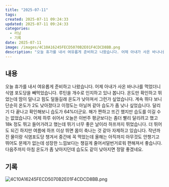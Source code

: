 ```yaml
---
title: "2025-07-11"
tags:
created: 2025-07-11 09:24:33
updated: 2025-07-11 09:24:33
categories:
  - 러닝
  - 기록
date: 2025-07-11
image: /images/4C10A16245FECD5070B2E01F4CDCD8BB.png
description: "오늘 휴가를 내서 여유롭게 준비하고 나왔습니다. 어제 아내가 사온 바나나를 먹었더니 식염 포도당을 빼먹었습니다. 루틴을 개수로 인지하고 있나 봅니다. 온도만 확인하고 뛰었는데 땀이 덜나고 힘도 덜들길래 온도가 낮아져서 그런가 싶었습니다. 계속 뛰다 보니 단순히 온도가 2도 낮아졌다고 이"
---
```


## 내용

오늘 휴가를 내서 여유롭게 준비하고 나왔습니다. 어제 아내가 사온 바나나를 먹었더니 식염 포도당을 빼먹었습니다. 루틴을 개수로 인지하고 있나 봅니다.
온도만 확인하고 뛰었는데 땀이 덜나고 힘도 덜들길래 온도가 낮아져서 그런가 싶었습니다. 계속 뛰다 보니 단순히 온도가 2도 낮아졌다고 이정도는 아닐꺼 같아 습도가 좀 낮나 싶었습니다. 달리기 다 끝나고 확인해보니 습도가 64%더군요. 해가 짠하고 뜨긴 했지만 습도를 이길 수는 없었습니다.
어제 하루 쉬어서 오늘은 이번주 평균보다는 좀더 빨리 달리려고 했고 18k 정도 뛰고 들어가려고 했는데 뛰기 너무 좋은 날이라 하프까지 뛰었습니다. 더 뛰어도 되긴 하지만 여름에 하프 이상 뛰면 몸이 축나는 것 같아 자제하고 있습니다. 
작년까진 물이랑 식염포도당 챙겨서 중간에 꼭 먹었는데 올해는 아직까지 아무것도 안챙기고 뛰어도 문제가 없는데 성장한 느낌보다는 챙길게 줄어서덜번거로워 편해져서 좋습니다.
다음주까지 아침 온도가 좀 낮아지던데 습도도 같이 낮아지면 정말 좋겠네요.

## 기록

 
 ![4C10A16245FECD5070B2E01F4CDCD8BB.png](/images/4C10A16245FECD5070B2E01F4CDCD8BB.png)
